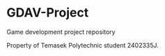 # GDAV-Project
 Game development project repository

 Property of Temasek Polytechnic student 2402335J.

